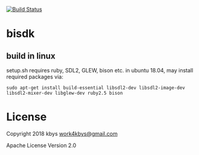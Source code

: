 [![Build Status](https://travis-ci.org/bismite/bisdk.svg?branch=master)](https://travis-ci.org/bismite/bisdk)

# bisdk

## build in linux

setup.sh requires ruby, SDL2, GLEW, bison etc.
in ubuntu 18.04, may install required packages via:

```
sudo apt-get install build-essential libsdl2-dev libsdl2-image-dev libsdl2-mixer-dev libglew-dev ruby2.5 bison
```

# License

Copyright 2018 kbys <work4kbys@gmail.com>

Apache License Version 2.0
